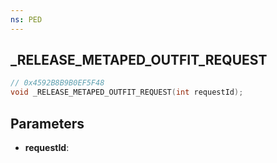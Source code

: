 ```yaml
---
ns: PED
---
```

## _RELEASE_METAPED_OUTFIT_REQUEST

```c
// 0x4592B8B9B0EF5F48
void _RELEASE_METAPED_OUTFIT_REQUEST(int requestId);
```

## Parameters
* **requestId**:
